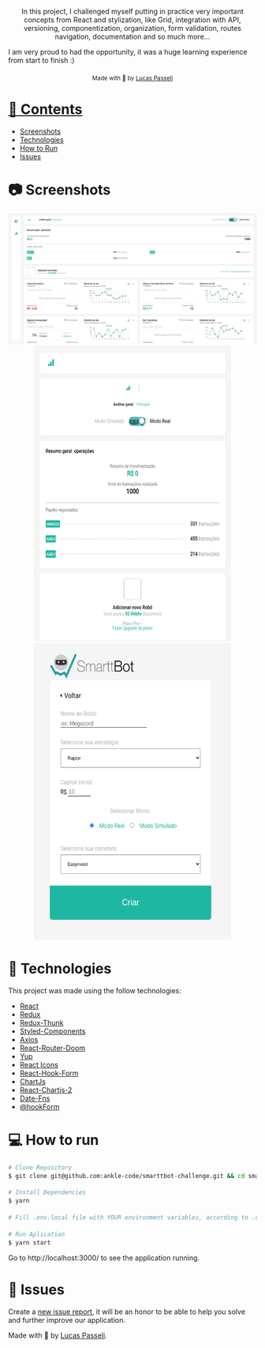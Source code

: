 <p align="center">In this project, 
I challenged myself putting in practice very important concepts from React and stylization, like Grid, integration with API, versioning, componentization, organization, 
form validation, routes navigation, documentation and so much more...

I am very proud to had the opportunity, it was a huge learning experience from start to finish :)

</p>

<div align="center">
  <sub> Made with 💖 by
    <a href="https://github.com/ankle-code">Lucas Passeli
  </sub>
</div>

# 📌 Contents

- [Screenshots](#camera-screenshot)
- [Technologies](#rocket-technologies)
- [How to Run](#computer-how-to-run)
- [Issues](#bug-issues)

# :camera: Screenshots

<div align="center">
   <img src="./screenshots/smarttbot-challenge1.png" width="900px">
   <img src="./screenshots/smarttbot-challenge2.png" width="400px" height="600px">
   <img src="./screenshots/smarttbot-challenge3.png" width="400px" height="600px">
</div>

# :rocket: Technologies

This project was made using the follow technologies:

- [React](https://reactjs.org/)
- [Redux](https://redux.js.org/)
- [Redux-Thunk](https://github.com/reduxjs/redux-thunk)
- [Styled-Components](https://styled-components.com/)
- [Axios](https://github.com/axios/axios)
- [React-Router-Doom](https://www.npmjs.com/package/react-router-dom)
- [Yup](https://www.npmjs.com/package/yup)
- [React Icons](https://react-icons.github.io/react-icons/)
- [React-Hook-Form](https://react-hook-form.com/)
- [ChartJs](https://www.chartjs.org/)
- [React-Chartjs-2](https://www.npmjs.com/package/react-chartjs-2)
- [Date-Fns](hhttps://date-fns.org/)
- [@hookForm](https://www.npmjs.com/package/@hookform/resolvers)

# :computer: How to run

```bash
# Clone Repository
$ git clone git@github.com:ankle-code/smarttbot-challenge.git && cd smarttbot-challenge

# Install Dependencies
$ yarn

# Fill .env.local file with YOUR environment variables, according to .env.example file.

# Run Aplication
$ yarn start
```

Go to http://localhost:3000/ to see the application running.

# :bug: Issues

Create a <a href="https://github.com/ankle-code/smarttbot-challenge/issues">new issue report</a>, it will be an honor to be able to help you solve and further improve our application.

Made with 💖 by [Lucas Passeli](https://www.linkedin.com/in/lucas-passeli/).
